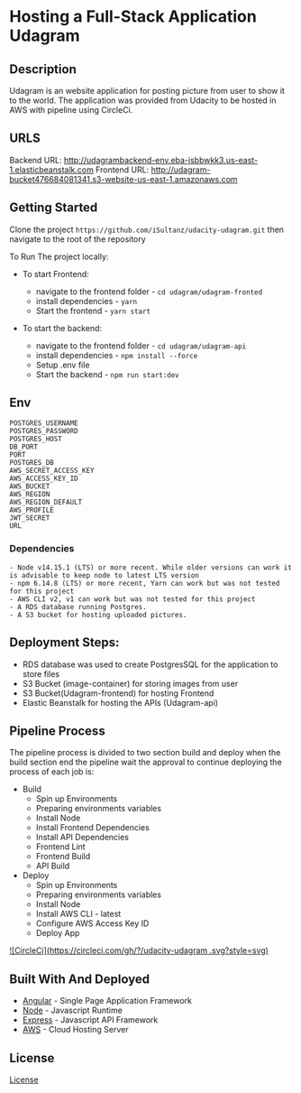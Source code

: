 # Hosting a Full-Stack Application Udagram

## Description
 Udagram is an website application for posting picture from user to show it to the world.
 The application was provided from Udacity to be hosted in AWS with pipeline using CircleCi.
## URLS
Backend URL: http://udagrambackend-env.eba-jsbbwkk3.us-east-1.elasticbeanstalk.com
Frontend URL: http://udagram-bucket476684081341.s3-website-us-east-1.amazonaws.com

## Getting Started
Clone the project ```https://github.com/iSultanz/udacity-udagram.git``` then navigate to the root of the repository

To Run The project locally:
- To start Frontend:
    - navigate to the frontend folder - ```cd udagram/udagram-fronted```
    - install dependencies - ```yarn```
    - Start the frontend - ```yarn start```

- To start the backend:
    - navigate to the frontend folder - ```cd udagram/udagram-api```
    - install dependencies - ```npm install --force```
    - Setup .env file
    - Start the backend - ```npm run start:dev```

## Env
```
POSTGRES_USERNAME
POSTGRES_PASSWORD
POSTGRES_HOST
DB_PORT
PORT
POSTGRES_DB
AWS_SECRET_ACCESS_KEY
AWS_ACCESS_KEY_ID
AWS_BUCKET
AWS_REGION
AWS_REGION_DEFAULT
AWS_PROFILE
JWT_SECRET
URL
```

### Dependencies
```
- Node v14.15.1 (LTS) or more recent. While older versions can work it is advisable to keep node to latest LTS version
- npm 6.14.8 (LTS) or more recent, Yarn can work but was not tested for this project
- AWS CLI v2, v1 can work but was not tested for this project
- A RDS database running Postgres.
- A S3 bucket for hosting uploaded pictures.

```

## Deployment Steps:

- RDS database was used to create PostgresSQL for the application to store files
- S3 Bucket (image-container) for storing images from user
- S3 Bucket(Udagram-frontend) for hosting Frontend
- Elastic Beanstalk for hosting the APIs (Udagram-api)

## Pipeline Process
The pipeline process is divided to two section build and deploy when the build section end the pipeline wait the approval to continue deploying 
the process of each job is:
- Build
    - Spin up Environments
    - Preparing environments variables
    - Install Node
    - Install Frontend Dependencies
    - Install API Dependencies
    - Frontend Lint
    - Frontend Build
    - API Build
- Deploy
    - Spin up Environments
    - Preparing environments variables
    - Install Node
    - Install AWS CLI - latest
    - Configure AWS Access Key ID
    - Deploy App

[![CircleCi](https://circleci.com/gh/?/udacity-udagram
.svg?style=svg)](https://github.com/iSultanz/udacity-udagram)


## Built With And Deployed

- [Angular](https://angular.io/) - Single Page Application Framework
- [Node](https://nodejs.org) - Javascript Runtime
- [Express](https://expressjs.com/) - Javascript API Framework
- [AWS](https://aws.amazon.com/) - Cloud Hosting Server

## License

[License](LICENSE.txt)

